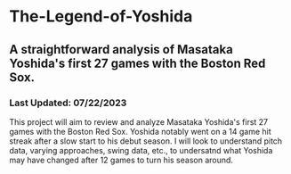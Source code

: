 # The-Legend-of-Yoshida
## A straightforward analysis of Masataka Yoshida's first 27 games with the Boston Red Sox.
### Last Updated: 07/22/2023

This project will aim to review and analyze Masataka Yoshida's first 27 games with the Boston Red Sox. Yoshida notably went on a 14 game hit streak after a slow start to his debut season. I will look to understand pitch data, varying approaches, swing data, etc., to undersatnd what Yoshida may have changed after 12 games to turn his season around.

